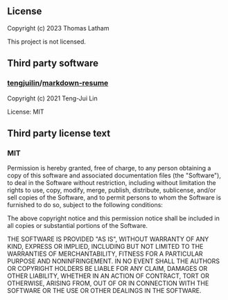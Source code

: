 ## License

 Copyright (c) 2023 Thomas Latham
 
 This project is not licensed.
 
 ## Third party software
 
 ### [tengjuilin](https://github.com/tengjuilin)/[markdown-resume](https://github.com/tengjuilin/markdown-resume)
 
 Copyright (c) 2021 Teng-Jui Lin
 
 License: MIT
 
 ## Third party license text
 
 ### MIT
 
Permission is hereby granted, free of charge, to any person obtaining a copy
of this software and associated documentation files (the "Software"), to deal
in the Software without restriction, including without limitation the rights
to use, copy, modify, merge, publish, distribute, sublicense, and/or sell
copies of the Software, and to permit persons to whom the Software is
furnished to do so, subject to the following conditions:

The above copyright notice and this permission notice shall be included in all
copies or substantial portions of the Software.

THE SOFTWARE IS PROVIDED "AS IS", WITHOUT WARRANTY OF ANY KIND, EXPRESS OR
IMPLIED, INCLUDING BUT NOT LIMITED TO THE WARRANTIES OF MERCHANTABILITY,
FITNESS FOR A PARTICULAR PURPOSE AND NONINFRINGEMENT. IN NO EVENT SHALL THE
AUTHORS OR COPYRIGHT HOLDERS BE LIABLE FOR ANY CLAIM, DAMAGES OR OTHER
LIABILITY, WHETHER IN AN ACTION OF CONTRACT, TORT OR OTHERWISE, ARISING FROM,
OUT OF OR IN CONNECTION WITH THE SOFTWARE OR THE USE OR OTHER DEALINGS IN THE
SOFTWARE.